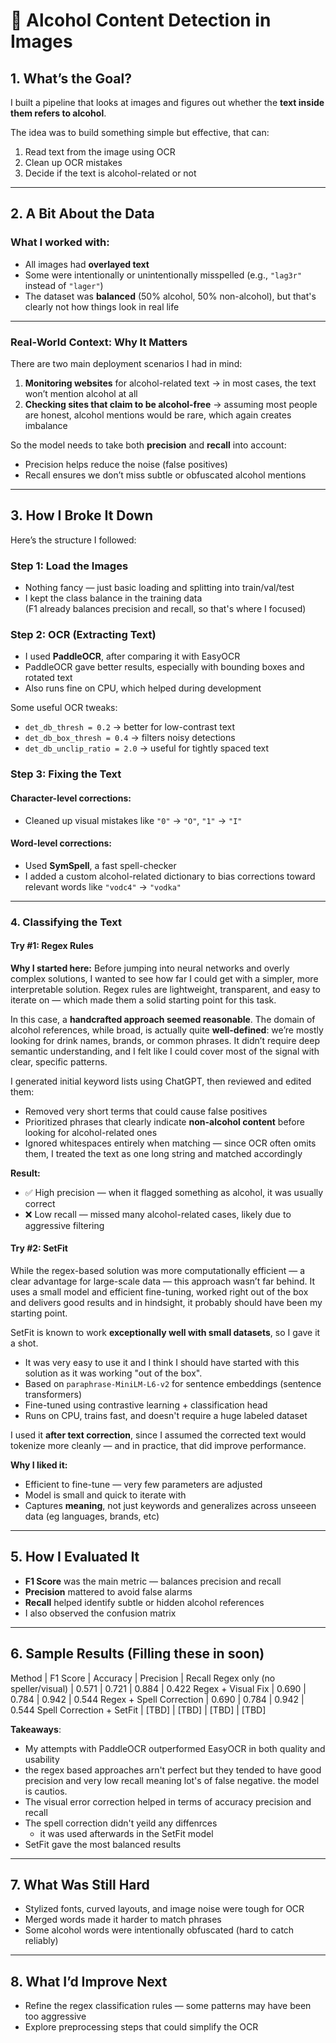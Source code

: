 # 🍷 Alcohol Content Detection in Images

## 1. What’s the Goal?

I built a pipeline that looks at images and figures out whether the **text inside them refers to alcohol**.

The idea was to build something simple but effective, that can:
1. Read text from the image using OCR
2. Clean up OCR mistakes
3. Decide if the text is alcohol-related or not

---

## 2. A Bit About the Data

### What I worked with:

- All images had **overlayed text**
- Some were intentionally or unintentionally misspelled (e.g., `"lag3r"` instead of `"lager"`)
- The dataset was **balanced** (50% alcohol, 50% non-alcohol), but that's clearly not how things look in real life

---

### Real-World Context: Why It Matters

There are two main deployment scenarios I had in mind:

1. **Monitoring websites** for alcohol-related text → in most cases, the text won’t mention alcohol at all  
2. **Checking sites that claim to be alcohol-free** → assuming most people are honest, alcohol mentions would be rare, which again creates imbalance

So the model needs to take both **precision** and **recall** into account:
- Precision helps reduce the noise (false positives)
- Recall ensures we don’t miss subtle or obfuscated alcohol mentions

---

## 3. How I Broke It Down

Here’s the structure I followed:

### Step 1: Load the Images
- Nothing fancy — just basic loading and splitting into train/val/test
- I kept the class balance in the training data  
  (F1 already balances precision and recall, so that's where I focused)

### Step 2: OCR (Extracting Text)
- I used **PaddleOCR**, after comparing it with EasyOCR
- PaddleOCR gave better results, especially with bounding boxes and rotated text
- Also runs fine on CPU, which helped during development

Some useful OCR tweaks:
- `det_db_thresh = 0.2` → better for low-contrast text
- `det_db_box_thresh = 0.4` → filters noisy detections
- `det_db_unclip_ratio = 2.0` → useful for tightly spaced text

### Step 3: Fixing the Text

#### Character-level corrections:
- Cleaned up visual mistakes like `"0"` → `"O"`, `"1"` → `"I"`

#### Word-level corrections:
- Used **SymSpell**, a fast spell-checker
- I added a custom alcohol-related dictionary to bias corrections toward relevant words like `"vodc4"` → `"vodka"`

---

### 4. Classifying the Text

#### Try #1: Regex Rules

**Why I started here:**
Before jumping into neural networks and overly complex solutions, I wanted to see how far I could get with a simpler, more interpretable solution. Regex rules are lightweight, transparent, and easy to iterate on — which made them a solid starting point for this task.

In this case, a **handcrafted approach seemed reasonable**. The domain of alcohol references, while broad, is actually quite **well-defined**: we’re mostly looking for drink names, brands, or common phrases. It didn’t require deep semantic understanding, and I felt like I could cover most of the signal with clear, specific patterns.

I generated initial keyword lists using ChatGPT, then reviewed and edited them:
- Removed very short terms that could cause false positives
- Prioritized phrases that clearly indicate **non-alcohol content** before looking for alcohol-related ones
- Ignored whitespaces entirely when matching — since OCR often omits them, I treated the text as one long string and matched accordingly

**Result:**
- ✅ High precision — when it flagged something as alcohol, it was usually correct
- ❌ Low recall — missed many alcohol-related cases, likely due to aggressive filtering


#### Try #2: SetFit
While the regex-based solution was more computationally efficient — a clear advantage for large-scale data — this approach wasn’t far behind. It uses a small model and efficient fine-tuning, worked right out of the box and delivers good results and in hindsight, it probably should have been my starting point.

SetFit is known to work **exceptionally well with small datasets**, so I gave it a shot.
- It was very easy to  use it and I think I should have started with this solution as it was working "out of the box".
- Based on `paraphrase-MiniLM-L6-v2` for sentence embeddings (sentence transformers)
- Fine-tuned using contrastive learning + classification head
- Runs on CPU, trains fast, and doesn't require a huge labeled dataset

I used it **after text correction**, since I assumed the corrected text would tokenize more cleanly — and in practice, that did improve performance.

**Why I liked it:**
- Efficient to fine-tune — very few parameters are adjusted
- Model is small and quick to iterate with
- Captures **meaning**, not just keywords and generalizes across unseeen data (eg languages, brands, etc)

---

## 5. How I Evaluated It

- **F1 Score** was the main metric — balances precision and recall
- **Precision** mattered to avoid false alarms
- **Recall** helped identify subtle or hidden alcohol references
- I also observed the confusion matrix

---

## 6. Sample Results (Filling these in soon)

Method | F1 Score | Accuracy | Precision | Recall
Regex only (no speller/visual) | 0.571 | 0.721 | 0.884 | 0.422
Regex + Visual Fix | 0.690 | 0.784 | 0.942 | 0.544
Regex + Spell Correction | 0.690 | 0.784 | 0.942 | 0.544
Spell Correction + SetFit | [TBD] | [TBD] | [TBD] | [TBD]

**Takeaways**:
- My attempts with PaddleOCR outperformed EasyOCR in both quality and usability
- the regex based approaches arn't perfect but they tended to have good precision and very low recall meaning lot's of false negative. the model is cautios.
- The visual error correction helped in terms of accuracy precision and recall
- The spell correction didn't yeild any diffenrces
  - it was used afterwards in the SetFit model
- SetFit gave the most balanced results

---

## 7. What Was Still Hard

- Stylized fonts, curved layouts, and image noise were tough for OCR
- Merged words made it harder to match phrases
- Some alcohol words were intentionally obfuscated (hard to catch reliably)

---

## 8. What I’d Improve Next

- Refine the regex classification rules — some patterns may have been too aggressive
- Explore preprocessing steps that could simplify the OCR

